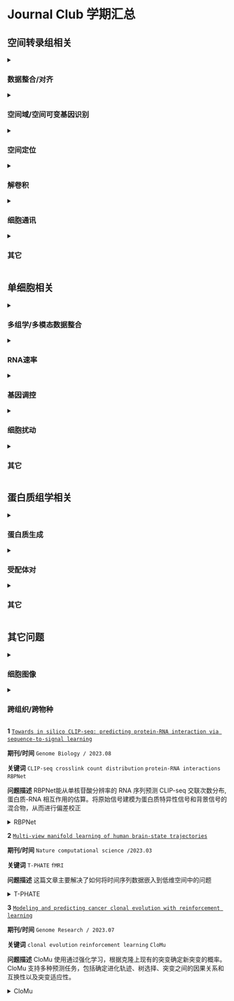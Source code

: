 # Journal Club 学期汇总

## 空间转录组相关

<details><summary> 
  
### 数据整合/对齐
</summary>


**1**  [`Partial alignment of multislice spatially resolved transcriptomics data`](https://www.biorxiv.org/content/10.1101/2023.01.08.523162v1.full.pdf)

**期刊/时间** `Genome reserch / 2023 10` 

**关键词** `Alignment of spatial transcriptomics`  `PASTE2`

**问题描述** 对齐空间转录组数据的方法，是之前的PASTE的进一步工作，考虑了空间转录组切片只有部分对齐的情况

PASTE在进行切片对齐时假设两个切片可以在整体的2D切片内（所有点）进行对齐。即两个切片整体在生理上、技术上都具有高度的相似性。然而这通常并不是一个合理的假设，因为组织解剖和阵列（捕获区）放置在一致性上存在技术困难，并且相邻切片之间组织形态可能也难免存在差异。有时可能相邻切片之间沿z轴（垂直于切片的轴）只有部分组织重叠:
<details><summary> paste2 </summary>
<img src="fig/paste2_1.png">
<img src="fig/paste2_2.png"></details>
s被认为是表示两切片之间重叠占比的参数，当g_i=1/n时，将有占比大约为s的细胞参与了对齐。

**2**  [`STalign: Alignment of spatial transcriptomics data using diffeomorphic metric mapping`](https://www.nature.com/articles/s41467-023-43915-7)

**期刊/时间** `Nature Communications / 2023 12` 

**关键词** `Alignment of spatial transcriptomics`  `LDDMM` `STalign`

**问题描述** 使用一个现有的图像映射算法LDDMM来对齐空间转录组数据
<details><summary> STalign </summary>
<img src="fig/STalign.png"></details>

**3**  [`Alignment of spatial genomics data using deep Gaussian processes`](https://www.nature.com/articles/s41592-023-01972-2)

**期刊/时间** `Nature Methods  / 2023 08` 

**关键词** `integrating and aligning of spatial transcriptomics` `deep Gaussian processes`

**问题描述** 基于深度高斯过程对齐空间转录组数据
<details><summary> deep GP </summary>
<img src="fig/deep gaussian.png"></details>



**4**  [SPIRAL: integrating and aligning spatially resolved transcriptomics data across different experiments, conditions, and technologies](https://genomebiology.biomedcentral.com/articles/10.1186/s13059-023-03078-6)

**期刊/时间** `Nature Computational Science  / 2023 10` 

**关键词** `integrating and aligning of spatial transcriptomics` `SPIRAL`

**问题描述** SPIRAL 由两个连续模块组成： SPIRAL-integration（基于图域适应的数据集成）和 SPIRAL-alignment（基于集群感知的优化传输协调对齐）
<details><summary> SPIRAL </summary>
<img src="fig/SPIRAL.png"></details>


**5**  [Integrating spatial transcriptomics data across different conditions, technologies and developmental stages](https://www.biorxiv.org/content/10.1101/2022.12.26.521888v1.full.pdf)

**期刊/时间** `Nature Computational Science  / 2023 10` 

**关键词** `Integrating spatial transcriptomics data` `STAligner`

**问题描述** STAligner 的图注意神经网络，用于整合和对齐 ST 数据集，实现空间感知数据整合、同步空间域识别和下游比较分析。
<details><summary> STAligner </summary>
<img src="fig/STAligner.png"></details>



**6**  [`Latent feature extraction with a prior-based self-attention framework for spatial transcriptomics`](https://genome.cshlp.org/content/33/10/1757.full)

**期刊/时间** `Genome reserch / 2023 10` 

**关键词** `Latent feature extraction` `self- attention`  `PAST`

**问题描述** 基于自注意力框架来提取空间转录组数据的潜在特征
<details><summary> past </summary>
<img src="fig/past.png"></details>

**7**  [`MUSTANG: multi-sample spatial transcriptomics data analysis with cross-sample transcriptional similarity guidance`](https://www.biorxiv.org/content/10.1101/2023.09.08.556895v1.full.pdf)

**期刊/时间** `bioRxiv /2023.09` 

**关键词** `transcriptomics data analysis` `grouped horseshoe distribution` `spot similarity graph` `MUSTANG`

**问题描述** 空间转录组数据整合分析，最终得到的是所有spot的新的表示，并不强调空间坐标对应
<details><summary> MUSTANG </summary>
<img src="fig/MUSTANG.png"></details>


**8**  [`Construction of a 3D whole organism spatial atlas by joint modelling of multiple slices with deep neural networks`](https://www.nature.com/articles/s42256-023-00734-1)

**期刊/时间** `Nature Machine Intelligence /2023.10` 

**关键词** `transcriptomics data analysis` `STitch3D`

**问题描述** 空间转录组数据整合分析，构建3D-graph
<details><summary> STitch3D </summary>
<img src="fig/STitch3D.png"></details>

</details>


<details><summary> 
  
### 空间域/空间可变基因识别 
</summary>
  
**1**  [`STAMarker: determining spatial domain-specific variable genes with saliency maps in deep learning`](https://www.biorxiv.org/content/10.1101/2022.11.07.515535v1.full.pdf)

**期刊/时间** `Nucleic Acids Research / 2023.10` 

**关键词** `graph-attention autoencoders` `multilayer perceptron classifiers` `saliency map computation`

**问题描述** 识别特定于空间域的空间可变基因
<details><summary> STAMarker </summary>
<img src="fig/STAMarker.png"></details>


**2**  [`Probabilistic cell / domain-type assignment of spatial transcriptomics data with SpatialAnno`](https://www.biorxiv.org/content/10.1101/2023.02.08.527590v1.full.pdf)

**期刊/时间** `Nucleic Acids Research / 2023.11` 

**关键词** `factor model` `Potts model`

**问题描述** 利用大量非标记基因以及有关标记基因的“定性”信息进行空间转录组数据集注释
<details><summary> SpatialAnno </summary>
<img src="fig/SpatialAnno.png"></details>


**3**  [`Mapping the topography of spatial gene expression with interpretable deep learning`](https://www.biorxiv.org/content/10.1101/2023.10.10.561757v1.full.pdf)

**期刊/时间** `bioRxiv /2023.10` 

**关键词** `Isodepth` `spatial transcriptomics data` `spatial domain` `GASTON`

**问题描述** 从 SRT 数据中识别具有空间变化表达的空间域和/或基因
<details><summary> GASTON </summary>
<img src="fig/GASTON.png"></details>


**4**  [`nnSVG for the scalable identification of spatially variable genes using nearest-neighbor Gaussian processes`](https://www.nature.com/articles/s41467-023-39748-z)

**期刊/时间** `Nature Communications / 2023.07` 

**关键词** `spatially variable genes` `nearest-neighbor Gaussian processes`

**问题描述** 基于高斯过程寻找空间可变基因

</details>

<details><summary> 
  
### 空间定位 
</summary>
  
**1**  [`Leveraging spatial transcriptomics data to recover cell locations in single-cell RNA-seq with CeLEry`](https://www.nature.com/articles/s41467-023-39895-3)

**期刊/时间** `Nature communications  /2023.07` 

**关键词** `Spatial transcriptomics` `scRNA-seq` `cell location recovery`

**问题描述** 通过学习单细胞转录组和空间位置之间的关系，利用单细胞的基因表达信息来预测其位置信息
<details><summary> CeLEry </summary>
<img src="fig/CeLEry.png"></details>


**2**  [`SiGra: single-cell spatial elucidation through an image-augmented graph transformer`](https://www.nature.com/articles/s41467-023-41437-w)

**期刊/时间** `Nature communications / 2023.09` 

**关键词** `Spatial transcriptomics` `Graph transformer` `Multimodal data`

**问题描述** 利用多通道免疫组化图像和基因表达数据，通过图卷积神经网络的方式，对细胞进行空间定位和分类
<details><summary> SiGra </summary>
<img src="fig/SiGra.png"></details>

</details>

<details><summary> 
  
### 解卷积 
</summary>

**1**  [`GTM-decon: guided-topic modeling of single-cell transcriptomes enables sub-cell-type and disease-subtype deconvolution of bulk transcriptomes`](https://genomebiology.biomedcentral.com/articles/10.1186/s13059-023-03034-4)

**期刊/时间** `Genome Biology / 2023.08` 

**关键词** `deconvolution` `Cell-type composition` `GTM-decon`

**问题描述** 用于解卷积的引导主题模型（GTM-decon），能从单细胞 RNA-seq 数据中自动推断细胞类型特异性基因主题分布，用于解卷积批量转录组
<details><summary> GTM-decon </summary>
<img src="fig/GTM-decon.png"></details>

**2**  [`SCS: cell segmentation for high-resolution spatial transcriptomics`](https://www.nature.com/articles/s41592-023-01939-3)

**期刊/时间** `Nature Methods / 2022.12` 

**关键词** `deconvolution` `cell segmentation` `SCS`

**问题描述** 类似解卷积（spot与cell地位对调）
<details><summary> SCS </summary>
<img src="fig/SCS.png"></details>

**3**  [`GeneSegNet: a deep learning framework for cell segmentation by integrating gene expression and imaging`](https://genomebiology.biomedcentral.com/articles/10.1186/s13059-023-03054-0)

**期刊/时间** `Genome Biology / 2023.10` 

**关键词** `cell segmentation` `identify cell boundary` `GeneSegNet`

**问题描述** 基于深度学习的方法--GeneSegNet，能整合基因表达和成像信息来进行细胞分割
<details><summary> GeneSegNet </summary>
<img src="fig/GeneSegNet_1.png">
<img src="fig/GeneSegNet_2.png"></details>

</details>

<details><summary> 
  
### 细胞通讯 
</summary>

**1**  [`SpatialDM for rapid identification of spatially co-expressed ligand–receptor and revealing cell–cell communication patterns`](https://www.nature.com/articles/s41467-023-39608-w)

**期刊/时间** `Nature Methods / 2023.11` 

**关键词** `temporal and spatial omics data` `review`

**问题描述** 利用双变量 Moran 统计来检测空间共表达的配体和受体对、它们的局部相互作用点（单点分辨率）和通信模式。SpatialDM 揭示了一些通信模式并识别了条件之间的差异相互作用，从而能够发现特定环境的细胞合作和信号传导。
<details><summary> SpatialDM </summary>
<img src="fig/SpatialDM.png"></details>


**2**  [`Inferring ligand-receptor cellular networks from bulk and spatial transcriptomic datasets with BulkSignalR`](https://www.ncbi.nlm.nih.gov/pmc/articles/PMC10250239/pdf/gkad352.pdf)

**期刊/时间** `Nucleic Acids Research / 2023.05` 

**关键词** `ligand-receptor interactions` `downstream pathways`

**问题描述** 将配体-受体相互作用与下游通路整合以在bulk和空间转录组数据上推断配受体细胞网络
<details><summary> BulkSignalR </summary>
<img src="fig/BulkSignalR.png"></details>

</details>
<details><summary> 
  
### 其它 
</summary>

**1**  [`Principles and challenges of modeling temporal and spatial omics data`](https://www.nature.com/articles/s41592-023-01992-y)

**期刊/时间** `Nature Methods / 2023.09` 

**关键词** `temporal and spatial omics data` `review`

**问题描述** 概述了时间和空间组学数据分析的共同原则和挑战。讨论了建模时间和空间相关性的统计概念，并强调了将现有分析方法应用于具有时间和空间维度的数据的机会。

**2**  [`BayesTME: An end-to-end method for multiscale spatial transcriptional profiling of the tissue microenvironment`](https://www.sciencedirect.com/science/article/pii/S2405471223001564)

**期刊/时间** `Cell system / 2023.07` 

**关键词** `comprehensive analysis of spatial transcriptomics` `bleed correction` `cell type deconvonlution` `spatial transcriptional programs` `BayesTME`

**问题描述** 综合分析空间转录组数据，一个比较全面的研究流程

</details>



## 单细胞相关

<details><summary> 
  
### 多组学/多模态数据整合
</summary>

**1**  [`Integration of gene expression and DNA methylation data across different experiments`](https://academic.oup.com/nar/article/51/15/7762/7217038)

**期刊/时间** `Nucleic Acids Research  /2023.07` 

**关键词** `MO/MD problem` `predictive model` `DNA methylation data` `INTEND`

**问题描述** 通过学习一个根据甲基化数据预测基因表达的模型来进行数据整合
<details><summary> INTEND </summary>
<img src="fig/INTEND.png"></details>

**2**  [`Integration of spatial and single-cell data across modalities with weakly linked features`](https://www.nature.com/articles/s41587-023-01935-0)

**期刊/时间** `Nature Biotechnology / 2023.09` 

**关键词** `weak linkage`  `fuzzy smoothed embedding` `MaxFuse`

**问题描述** 通过迭代共嵌入、数据平滑和细胞匹配，使用每个模态中的所有信息来获得数据集成
<details><summary> MaxFuse </summary>
<img src="fig/MaxFuse.png"></details>

**3**  [`Stabilized mosaic single-cell data integration using unshared feature`](https://www.nature.com/articles/s41587-023-01766-z)

**期刊/时间** `Nature Biotechnology / 2023.05` 

**关键词** `non-overlapping features` `multi-hop` `StabMap`

**问题描述** 在共享特征的基础上，利用非共享特征来稳定单细胞数据的整合
<details><summary> StabMap </summary>
<img src="fig/StabMap.png"></details>

**4**  [`Multi-task learning from multimodal single-cell omics with Matilda`](Multi-task learning from multimodal single-cell omics with Matilda)

**期刊/时间** `Nucleic Acids Research / 2023.10` 

**关键词** `VAE` `fully-connected classification network` `Matilda`

**问题描述** 用于多模态单细胞组学数据综合分析的多任务学习方法。通过利用任务之间的相互关系，在单个统一框架中执行数据模拟、降维、细胞类型分类和特征选择。
<details><summary> Matilda </summary>
<img src="fig/Matilda.png"></details>

**5**  [`scMultiSim: simulation of multi-modality single cell data guided by cell-cell interactions and gene regulatory networks`](https://www.ncbi.nlm.nih.gov/pmc/articles/PMC10055660/)

**期刊/时间** `Preprint / 2023.03` 

**关键词** `simulation of multi-modality single cell data` `scMultiSim`

**问题描述** 模拟生成单细胞多模态数据的方法
<details><summary> scMultiSim </summary>
<img src="fig/scMultiSim.png"></details>

**6**  [`Integrating SNVs and CNAs on a phylogenetic tree from single-cell DNA sequencing data`](https://genome.cshlp.org/content/33/11/2002.full.pdf+html)

**期刊/时间** `Genome reserch / 2023.11` 

**关键词** `Single-cell DNA sequencing` `evolutionary trees` `SNVs and CNAs integration` `SCsnvcna`

**问题描述** 将 SNV 和 CNA 整合到单细胞 DNA 测序数据的系统发育树上，得到一个更全面完整的系统发育树
<details><summary> SCsnvcna </summary>
<img src="fig/SCsnvcna.png"></details>

**7**  [`Mapping disease regulatory circuits at cell-type resolution from single-cell multiomics data`](https://www.nature.com/articles/s43588-023-00476-5)

**期刊/时间** `Nature computationalscience / 2023.06` 

**关键词** `Circuit chromatin sites` `scATAC-seq` `scRNA-seq` `MAGICAL`

**问题描述** 整合了来自不同条件的scRNA-seq和scATAC-seq数据，以识别与疾病相关的转录因子、染色质位点和基因作为调控回路
<details><summary> MAGICAL </summary>
<img src="fig/MAGICAL.png"></details>

**8**  [`scBridge embraces cell heterogeneity in single-cell RNA-seq and ATAC-seq data integration`](https://www.nature.com/articles/s41467-023-41795-5)

**期刊/时间** `Nature communications / 2023.09` 

**关键词** `iterative integration` `heterogeneous transfer learning`

**问题描述** 整合scRNA-seq和scATAC-seq数据,减少组学数据之间的差异，同时保留细胞类型之间的差异
<img src="fig/Integrating SNVs and CNA.png"><details><summary> StabMap </summary>
<img src="fig/StabMap.png"></details>

**9**  [`CMOT: Cross-Modality Optimal Transport for multimodal inference`](https://genomebiology.biomedcentral.com/articles/10.1186/s13059-023-02989-8)

**期刊/时间** `Genome Biology / 2023.07` 

**关键词** `data integration` `Optimal Transport`  `CMOT`

**问题描述** CMOT将现有多模态数据中的细胞对齐到一个共同的潜在空间，并从映射源细胞的另一种模态（目标）中推断细胞缺失的模态
<details><summary> CMOT </summary>
<img src="fig/CMOT.png"></details>

**10**  [`MultiVI: deep generative model for the integration of multimodal data`](https://www.nature.com/articles/s41592-023-01909-9)

**期刊/时间** `Nature Methods / 2023.06` 

**关键词** `deep generative model` `data integration`

**问题描述** MultiVI 是一个用于多模态数据集概率分析的深度生成模型，也支持它们与单模态数据集的整合。
<details><summary> MultiVI </summary>
<img src="fig/MultiVI.png"></details>



</details>


<details><summary> 
  
### RNA速率
</summary>

**1**  [`Unified fate mapping in multiview single-cell data`](https://www.biorxiv.org/content/10.1101/2023.07.19.549685v1.full.pdf)

**期刊/时间** `bioRxiv /2023.07` 

**关键词** `fate mapping` `microstate` `terminal state` `multiview` `single-cell data` `CellRank` `CellRank2`

**问题描述** 结合多种信息，例如RNA velocity, similarity, pseudotime，预测每个细胞最终会分化到哪个状态，即terminal state

<details><summary> CellRank 2 </summary>
<img src="fig/CellRank 2.png"></details>


**2**  [`Unraveling dynamically encoded latent transcriptomic patterns in pancreatic cancer cells by topic modeling`](https://www.sciencedirect.com/science/article/pii/S2666979X23001854)

**期刊/时间** `Cell genomics / 2023.09	` 

**关键词** `topic modeling` `RNA velocity` `latent transcriptomic patterns` `DeltaTopic`

**问题描述** 通过主题建模揭示单细胞中动态编码的潜在转录组模式

<details><summary> DeltaTopic </summary>
<img src="fig/DeltaTopic.png"></details>

**3**  [`Inferring single-cell transcriptomic dynamics with structured latent gene expression dynamics`](https://genomebiology.biomedcentral.com/articles/10.1186/s13059-023-03021-9)

**期刊/时间** `Cell reports / 2023.09` 

**关键词** `RNA velocity` `infer single-cell transcriptomic dynamics` `structured dynamics` `deep learning` `LatentVelo` 

**问题描述** 使用双系统（动力学系统和神经网络系统）框架，基于RNA nelocity来预测单细胞数据的分化过程

<details><summary> MultiVI </summary>
<img src="fig/Scover.png"></details>

**4**  [`PhyloVelo enhances transcriptomic velocity field mapping using monotonically expressed genes`](https://genomebiology.biomedcentral.com/articles/10.1186/s13059-023-03021-9)

**期刊/时间** `Nature Biotechnology/ 2023.07` 

**关键词** `monotonically expressed genes` `lineage information` `the velocity of transcriptomic dynamics`

**问题描述** 利用scRNA-seq中的MEGs和谱系信息计算scRNA-seq数据中的转录组速度场

<details><summary> PhyloVelo </summary>
<img src="fig/PhyloVelo.png"></details>


</details>

<details><summary> 
  
### 基因调控
</summary>

**1**  [`Predicting the impact of sequence motifs on gene regulation using single-cell data`](https://genomebiology.biomedcentral.com/articles/10.1186/s13059-023-03021-9)

**期刊/时间** `Genome Biology / 2023.08` 

**关键词** `infer motifs and cell type-specific importance` `Scover`

**问题描述** 使用单细胞数据，预测序列基序对基因调控的影响 **目标** 确定哪些基因序列具有调控基因的功能并量化

<img src="fig/Scover.png">

**2**  [`Gene knockout inference with variational graph autoencoder learning single-cell gene regulatory networks`](https://genomebiology.biomedcentral.com/articles/10.1186/s13059-023-03021-9)

**期刊/时间** `Nucleic Acids Research / 2023.05` 

**关键词** `Gene Knockout Inference` `VGAE`

**问题描述** 学习单细胞基因调控网络来模拟基因敲除后的虚拟KO数据
<img src="fig/VGAE.png">

**3**  [`exFINDER: identify external communication signals using single-cell transcriptomics data`](https://genomebiology.biomedcentral.com/articles/10.1186/s13059-023-03021-9)

**期刊/时间** `Nucleic Acids Research  / 2023.06` 

**关键词** `external system` `signaling pathways`  `external signals`

**问题描述** 用信号通路的先验知识来识别单细胞转录组数据中细胞接收的外部信号
<img src="fig/exFINDER.png">

**4**  [`HetFCM: functional co-module discovery by heterogeneous network co-clustering`](https://genomebiology.biomedcentral.com/articles/10.1186/s13059-023-03021-9)

**期刊/时间** `Nucleic Acids Research / 2023.12` 

**关键词** `attributed heterogeneous network` `variational graph autoencoders` `adaptive weighted co-clustering`

**问题描述** 检测功能分子模块
<img src="fig/HetFCM.png">


**5**  [`Modeling islet enhancers using deep learning identifies candidate causal variants at loci associated with T2D and glycemic traits`](https://www.pnas.org/doi/epdf/10.1073/pnas.2206612120)

**期刊/时间** `PNAS /2023.06` 

**关键词** `genetic associations` `deep learning` `epigenomics`

**问题描述** 分析序列变异对增强子的影响，学习胰岛特异性转录因子的调控模式
<img src="fig/TREDNet.png">
</details>
<details><summary> 

### 细胞扰动
</summary>

**1**  [`A new Bayesian factor analysis method improves detection of genes and biological processes affected by perturbations in single-cell CRISPR screening`](https://www.nature.com/articles/s41592-023-02017-4)

**期刊/时间** `Nature Methods / 2023.09` 

**关键词** `Bayesian factor analysis` `cell perturbations` `GSFA`

**问题描述** GSFA类似于矩阵分解，将基因表达矩阵分解，并对分解后的矩阵进行生物意义上的下游分析。
<img src="fig/GSFA.png">

**2**  [`Gene knockout inference with variational graph autoencoder learning single-cell gene regulatory networks`](https://genomebiology.biomedcentral.com/articles/10.1186/s13059-023-03021-9)

**期刊/时间** `Nucleic Acids Research / 2023.05` 

**关键词** `Gene Knockout Inference` `VGAE`

**问题描述** 学习单细胞基因调控网络来模拟基因敲除后的虚拟KO数据
<img src="fig/VGAE.png">

**3**  [`Predicting transcriptional outcomes of novel multigene perturbations with GEARS`](https://www.nature.com/articles/s41587-023-01905-6)

**期刊/时间** `Nature Biotechnology / 2023.08` 

**关键词** `deep learning` `a knowledge graph of gene-gene relationships`

**问题描述** 预测对单基因和`多基因`扰动的转录反应
<img src="fig/GEARS.png">

**4**  [`Causal identification of single-cell experimental perturbation effects with CINEMA-OT`](https://www.nature.com/articles/s41592-023-02040-5)

**期刊/时间** `Nature Biotechnology / 2023.08` 

**关键词** `causal independent effect` `optimal transport` `CINEMA-OT`

**问题描述** 一种基于因果推断的单细胞扰动分析方法，称为CINEMA-OT（因果独立效应模块归因+最优传输）。CINEMA-OT将干扰变异源从扰动效应中分离出来，以获得反事实细胞对的最佳传输匹配。这些细胞对代表了因果扰动反应，并能进行一系列下游分析，如个体治疗效果分析、反应聚类、归因分析和协同分析。
<img src="fig/CINEMA-OT.png">

**5**  [`Learning single-cell perturbation responses using neural optimal transport`](https://www.nature.com/articles/s41592-023-01969-x)

**期刊/时间** `Nature Methods / 2023.09` 

**关键词**  `optimal transport` `CellOT`

**问题描述** 一种基于神经最优传输的方法，称为CellOT，用于预测细胞在扰动下的状态变化。该方法基于单细胞表达谱的概率分布，通过学习最优传输映射来模拟细胞在扰动下的分布变化。
<img src="fig/CellOT.png">
</details>


<details><summary> 

### 其它
</summary>

**1**  [`DISCERN: deep single-cell expression reconstruction for improved cell clustering and cell subtype and state detection`](https://genomebiology.biomedcentral.com/articles/10.1186/s13059-023-03049-x)

**期刊/时间** `Genome Biology / 2023.09` 

**关键词** `deep generative network` `DISCERN`

**问题描述** 新型深度生成网络 DISCERN，利用参考数据集精确重建缺失的单细胞基因表达

<img src="fig/DISCERN.png">

**2**  [`SCA: recovering single-cell heterogeneity through information-based dimensionality reduction`](https://genomebiology.biomedcentral.com/articles/10.1186/s13059-023-02998-7)

**期刊/时间** `Genome Biology /2023.08` 

**关键词** `Dimensionality reduction` `SCA`

**问题描述** 一种新技术，利用信息理论中的惊奇概念进行降维，以促进更有意义的信号提取

<img src="fig/SCA.png">

**3**  [`SEACells infers transcriptional and epigenomic cellular states from single-cell genomics data`](https://www.nature.com/articles/s41587-023-01716-9)

**期刊/时间** `Nature Biotechnology/ 2023.03` 

**关键词** `kernel archetypal analysis` `graph-based algorithm` `manifold learning`

**问题描述** 识别元细胞（代表不同细胞状态的细胞组，其中元细胞内的变异是由于技术而非生物来源）

**4**  [`Cell-type-specific co-expression inference from single cell RNA-sequencing data`](https://www.nature.com/articles/s41467-023-40503-7)

**期刊/时间** `Nature Communications / 2023.08` 

**关键词** `scRNA-seq` `cell-type-specific co-expressions`

**问题描述** 从单细胞 RNA 测序数据推断细胞类型特异性共表达

<img src="fig/cell-type-specific co-expreesion.png">

</details>





## 蛋白质组学相关

<details><summary> 
  
### 蛋白质生成
</summary>


</details>

<details><summary> 
  
### 受配体对
</summary>

**1**  [`Computing the relative binding affinity of ligands based on a pairwise binding comparison network`](https://www.nature.com/articles/s43588-023-00529-9)

**期刊/时间** `Nature Computational Science /2023.10` 

**关键词** `binding affinity prediction` `congeneric ligands` `PBCNet`

**问题描述** 一种基于物理信息图注意机制的配对结合比较网络（PBCNet），专门用于同源配体之间相对结合亲和力的排序
<img src="fig/PBCNet.png">

**2**  [`Deep-learning-enabled protein–protein interaction analysis for prediction of SARS-CoV-2 infectivity and variant evolution`](https://www.nature.com/articles/s41591-023-02483-5)

**期刊/时间** `Nature Medicine / 2023.07` 

**关键词** `protein–protein interaction` `congeneric ligands` `PBCNet`

**问题描述** 基于化合物的结构预测 PPI
<img src="fig/UniBind.png">

**3**  [`Calibrated geometric deep learning improves kinase–drug binding predictions`](https://www.nature.com/articles/s42256-023-00751-0)

**期刊/时间** `Nature Machine Intelligence / 2023.11` 

**关键词** `kinase–drug binding` `KDBNet`

**问题描述** KDBNet 结合三维结构数据与不确定性校准，显著提升激酶-药物结合预测准确性
<img src="fig/KDBNet.png">

</details>


<details><summary> 
	
### 其它
</summary>

**1**  [`Leveraging protein language models for accurate multiple sequence alignments`](https://genome.cshlp.org/content/33/7/1145.full.pdf+html)

**期刊/时间** `Genome Research / 2023.06` 

**关键词** `protein language models` `MSA` `vcMSA`

**问题描述** 预测MSA
<img src="fig/vcMSA.png">

**2**  [`MolFPG: Multi-level fingerprint-based Graph Transformer for accurate and robust drug toxicity prediction`](https://www.sciencedirect.com/science/article/pii/S0010482523003694)

**期刊/时间** `Computers in Biology and Medicine / 2023.09` 

**关键词** `Graph Transformer` `fingerprint` `drug toxicity prediction` `MolFPG`

**问题描述** 开发了一种创新的分子指纹图转换器框架（MolFPG），带有用于可解释毒性预测的全局感知模块。使用多种分子指纹技术对化合物进行编码，并集成基于 Graph Transformer 的分子表示以进行特征学习和毒性预测。
<img src="fig/MolFPG.png">

**3**  [`A method for multiple-sequence-alignment-free protein structure prediction using a protein language model`](https://www.nature.com/articles/s42256-023-00721-6)

**期刊/时间** `Nature Machine Intelligence / 2023.10` 

**关键词** `protein language model` `MSA-free` `HelixFold`

**问题描述** HelixFold-Single结合了大规模蛋白质语言模型（PLM）和AlphaFold2的几何学习能力，不依赖多序列比对（MSA），仅从初级结构（氨基酸序列）预测原子三维坐标，从而实现对蛋白质结构的准确预测。
<img src="fig/HelixFold.png">

**4**  [`Deep domain adversarial neural network for the deconvolution of cell type mixtures in tissue proteome profiling`](https://www.nature.com/articles/s42256-023-00737-y)

**期刊/时间** `Nature Machine Intelligence / 2023.10` 

**关键词** `deconvolution` `scpDeconv`

**问题描述** 基于蛋白质组学对细胞类型解卷积，没有空间信息
<img src="fig/scpDeconv.png">

</details>

## 其它问题
<details><summary> 
	
### 细胞图像
</summary>
 
**1**  [`Revealing invisible cell phenotypes with conditional generative modeling`](https://www.nature.com/articles/s41467-023-42124-6)

**期刊/时间** `Nature communications /2023.09` 

**关键词** `Visual transformation` `Conditional GAN`

**问题描述** 利用条件生成模型揭示不可见的细胞表型，将细胞图像从一种条件转化为另一种条件，从而消除自然细胞变异带来的影响
<details><summary> cGAN </summary><img src="fig/cGAN.png"></details>

**2**  [`GeneSegNet: a deep learning framework for cell segmentation by integrating gene expression and imaging`](https://genomebiology.biomedcentral.com/articles/10.1186/s13059-023-03054-0)

**期刊/时间** `Genome Biology / 2023.10` 

**关键词** `cell segmentation` `identify cell boundary` `GeneSegNet`

**问题描述** 基于深度学习的方法--GeneSegNet，能整合基因表达和成像信息来进行细胞分割
<details><summary> GeneSegNet </summary><img src="fig/GeneSegNet_1.png">
<img src="fig/GeneSegNet_2.png"></details>
	
</details>

<details><summary>
	
### 跨组织/跨物种
</summary>

**1**  [`Hypergraph factorization for multi-tissue gene expression imputation`](https://www.nature.com/articles/s42256-023-00684-8)

**期刊/时间** `Nature Machine Intelligence / 2023.07` 

**关键词** `multi-tissue` `Hypergraph` `HYFA`

**问题描述** 利用超图，实现`跨组织&跨样本`的信息交流
<details><summary> HYFA </summary><img src="fig/HYFA.png"></details>

**2**  [`Extrapolating heterogeneous time-series gene expression data using Sagittarius`](https://www.nature.com/articles/s42256-023-00679-5)

**期刊/时间** `Nature Machine Intelligence / 2023.06` 

**关键词** `heterogeneous` `time-series gene expression` `Sagittarius`

**问题描述** Sagittarius学习一个多数据模态共享的低纬度空间，并从中生成模拟的时间序列测量数据，从而明确地建模未对齐的时间点和时间序列之间的条件批次效应，并使该模型广泛适用于不同的生物学环境。
<details><summary> Sagittarius </summary><img src="fig/Sagittarius.png"></details>

</details>

**1**  [`Towards in silico CLIP-seq: predicting protein-RNA interaction via sequence-to-signal learning`](https://genomebiology.biomedcentral.com/articles/10.1186/s13059-023-03015-7)

**期刊/时间** `Genome Biology / 2023.08` 

**关键词** `CLIP-seq crosslink count distribution` `protein-RNA interactions` `RBPNet`

**问题描述** RBPNet能从单核苷酸分辨率的 RNA 序列预测 CLIP-seq 交联次数分布, 蛋白质-RNA 相互作用的估算。将原始信号建模为蛋白质特异性信号和背景信号的混合物，从而进行偏差校正
<details><summary> RBPNet </summary><img src="fig/RBPNet.png"></details>

**2**  [`Multi-view manifold learning of human brain-state trajectories`](https://www.nature.com/articles/s43588-023-00419-0)

**期刊/时间** `Nature computational science /2023.03` 

**关键词** `T-PHATE` `fMRI`

**问题描述** 这篇文章主要解决了如何将时间序列数据嵌入到低维空间中的问题
<details><summary> T-PHATE </summary><img src="fig/T-PHATE.png"></details>

**3**  [`Modeling and predicting cancer clonal evolution with reinforcement learning`](https://genome.cshlp.org/content/early/2023/08/10/gr.277672.123.full.pdf+html)

**期刊/时间** `Genome Research / 2023.07` 

**关键词** `clonal evolution` `reinforcement learning` `CloMu`

**问题描述** CloMu 使用通过强化学习，根据克隆上现有的突变确定新突变的概率。CloMu 支持多种预测任务，包括确定进化轨迹、树选择、突变之间的因果关系和互换性以及突变适应性。
<details><summary> CloMu </summary><img src="fig/CloMu.png"></details>



